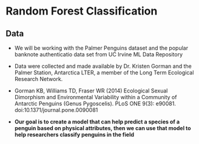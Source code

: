 # Random Forest Classification

## Data

+ We will be working with the Palmer Penguins dataset and the popular banknote authenticatio data set from UC Irvine ML Data Repository
+ Data were collected and made available by Dr. Kristen Gorman and the Palmer Station, Antarctica LTER, a member of the Long Term Ecological Research Network.

+ Gorman KB, Williams TD, Fraser WR (2014) Ecological Sexual Dimorphism and Environmental Variability within a Community of Antarctic Penguins (Genus Pygoscelis). PLoS ONE 9(3): e90081. doi:10.1371/journal.pone.0090081

+ **Our goal is to create a model that can help predict a species of a penguin based on physical attributes, then we can use that model to help researchers classify penguins in the field**
